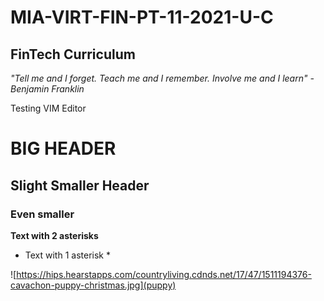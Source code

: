 # MIA-VIRT-FIN-PT-11-2021-U-C

## FinTech Curriculum

_"Tell me and I forget. Teach me and I remember. Involve me and I learn" - Benjamin Franklin_


Testing VIM Editor

# BIG HEADER

## Slight Smaller Header

### Even smaller

**Text with 2 asterisks**

* Text with 1 asterisk *

![https://hips.hearstapps.com/countryliving.cdnds.net/17/47/1511194376-cavachon-puppy-christmas.jpg](puppy)
